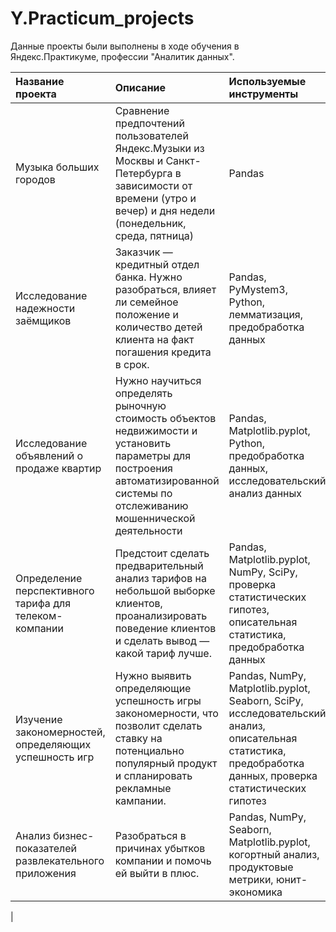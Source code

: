 # Y.Practicum_projects
Данные проекты были выполнены в ходе обучения в Яндекс.Практикуме, профессии "Аналитик данных".

| Название проекта | Описание | Используемые инструменты |
| :-------------------- | :--------------------- |:---------------------------|
| Музыка больших городов | Сравнение предпочтений пользователей Яндекс.Музыки из Москвы и Санкт-Петербурга в зависимости от времени (утро и вечер) и дня недели (понедельник, среда, пятница) | Pandas |
| Исследование надежности заёмщиков | Заказчик — кредитный отдел банка. Нужно разобраться, влияет ли семейное положение и количество детей клиента на факт погашения кредита в срок. | Pandas, PyMystem3, Python, лемматизация, предобработка данных|
| Исследование объявлений о продаже квартир | Нужно научиться определять рыночную стоимость объектов недвижимости и установить параметры для построения автоматизированной системы по отслеживанию мошеннической деятельности | Pandas, Matplotlib.pyplot, Python, предобработка данных, исследовательский анализ данных |
| Определение перспективного тарифа для телеком-компании | Предстоит сделать предварительный анализ тарифов на небольшой выборке клиентов, проанализировать поведение клиентов и сделать вывод — какой тариф лучше. | Pandas, Matplotlib.pyplot, NumPy, SciPy, проверка статистических гипотез, описательная статистика, предобработка данных |
| Изучение закономерностей, определяющих успешность игр | Нужно выявить определяющие успешность игры закономерности, что позволит сделать ставку на потенциально популярный продукт и спланировать рекламные кампании. | Pandas, NumPy, Matplotlib.pyplot, Seaborn, SciPy, исследовательский анализ, описательная статистика, предобработка данных, проверка статистических гипотез |
| Анализ бизнес-показателей развлекательного приложения | Разобраться в причинах убытков компании и помочь ей выйти в плюс. | Pandas, NumPy, Seaborn, Matplotlib.pyplot, когортный анализ, продуктовые метрики, юнит-экономика |
| 
